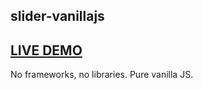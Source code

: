 ## slider-vanillajs

## [LIVE DEMO](https://marfoczk.github.io/slider-vanillajs/)

No frameworks, no libraries. Pure vanilla JS.
